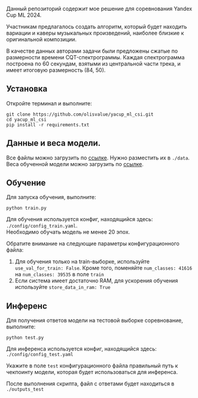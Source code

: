 Данный репозиторий содержит мое решение для соревнования Yandex Cup ML 2024.

Участникам предлагалось создать алгоритм, который будет находить вариации и каверы музыкальных произведений, наиболее близкие к оригинальной композиции.  

В качестве данных авторами задачи были предложены сжатые по размерности времени CQT-спектрограммы. Каждая спектрограмма построена по 60 секундам, взятыми из центральной части трека, и имеет итоговую размерность (84, 50).

## Установка
Откройте терминал и выполните:
```
git clone https://github.com/olisvalue/yacup_ml_csi.git
cd yacup_ml_csi
pip install -r requirements.txt
```

## Данные и веса модели.
Все файлы можно загрузить по [ссылке](https://disk.yandex.ru/d/RjMQIusMf6_L4w). Нужно разместить их в ```./data```.   
Веса обученной модели можно загрузить по [ссылке](https://disk.yandex.ru/d/9txEH19IBe5SzQ).


## Обучение

Для запуска обучения, выполните:
```
python train.py
```
Для обучения используется конфиг, находящийся здесь: ```./config/config_train.yaml```.   
Необходимо обучать модель не менее 20 эпох.   

Обратите внимание на следующие параметры конфигурационного файла:   
1. Для обучения только на train-выборке, используйте ```use_val_for_train: False```. Кроме того, поменяйте ```num_classes: 41616``` на ```num_classes: 39535``` в поле ```train```
2. Если система имеет достаточно RAM, для ускорения обучения используйте ```store_data_in_ram: True```  

## Инференс
Для получения ответов модели на тестовой выборке соревнование, выполните:
```
python test.py
```
Для инференса используется конфиг, находящийся здесь: ```./config/config_test.yaml```  

Укажите в поле ```test``` конфигурационного файла правильный путь к чекпоинту модели, которая будет использоваться для инференса.

После выполнения скрипта, файл с ответами будет находиться в ```./outputs_test```
